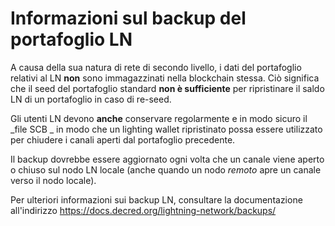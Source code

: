 # Informazioni sul backup del portafoglio LN

A causa della sua natura di rete di secondo livello, i dati del portafoglio relativi al LN **non** sono immagazzinati nella blockchain stessa. Ciò significa che il seed del portafoglio standard
**non è sufficiente** per ripristinare il saldo LN di un portafoglio in caso di re-seed.

Gli utenti LN devono **anche** conservare regolarmente e in modo sicuro il _file SCB _ in modo che
un lighting wallet ripristinato possa essere utilizzato per chiudere i canali aperti dal portafoglio precedente.

Il backup dovrebbe essere aggiornato ogni volta che un canale viene aperto o chiuso sul nodo LN locale (anche quando un nodo _remoto_ apre un canale verso il nodo locale).

Per ulteriori informazioni sui backup LN, consultare la documentazione all'indirizzo
https://docs.decred.org/lightning-network/backups/
